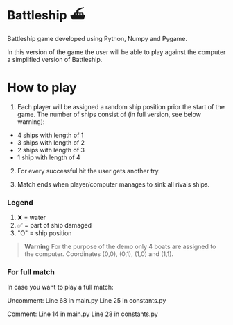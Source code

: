 # Battleship ⛴
Battleship game developed using Python, Numpy and Pygame.

In this version of the game the user will be able to play against the computer a simplified version of Battleship.


# How to play

1. Each player will be assigned a random ship position prior the start of the game. The number of ships consist of (in full version, see below warning):

* 4 ships with length of 1
* 3 ships with length of 2
* 2 ships with length of 3
* 1 ship with length of 4

2. For every successful hit the user gets another try.

3. Match ends when player/computer manages to sink all rivals ships.

### Legend
1. ❌ = water
2. ✅ = part of ship damaged
3. "O" = ship position


> **Warning**
> For the purpose of the demo only 4 boats are assigned to the computer. Coordinates (0,0), (0,1), (1,0) and (1,1).

### For full match

In case you want to play a full match:

Uncomment:
Line 68 in main.py
Line 25 in constants.py

Comment:
Line 14 in main.py
Line 28 in constants.py